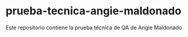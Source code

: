 # prueba-tecnica-angie-maldonado
Este repositorio contiene la prueba técnica de QA de Angie Maldonado
